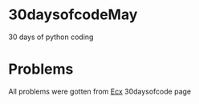 # 30daysofcodeMay
30 days of python coding

# Problems
All problems were gotten from [Ecx](questions/30DaysOfCode.html) 30daysofcode page



